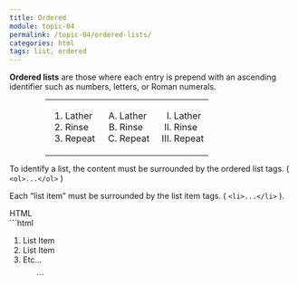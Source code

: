 ```yaml
---
title: Ordered
module: topic-04
permalink: /topic-04/ordered-lists/
categories: html
tags: list, ordered
---
```


<div class="divider-heading"></div>

**Ordered lists** are those where each entry is prepend with an ascending identifier such as numbers, letters, or Roman numerals.

<table style="width: 75%; margin: auto;">
<tbody>
  <tr>
    <td style="border: none;">
      <ol type="1">
        <li>Lather</li>
        <li>Rinse</li>
        <li>Repeat</li>
      </ol>
    </td>
    <td style="border: none;">
      <ol type="A">
        <li>Lather</li>
        <li>Rinse</li>
        <li>Repeat</li>
      </ol>
    </td>
    <td style="border: none;">
      <ol type="I">
        <li>Lather</li>
        <li>Rinse</li>
        <li>Repeat</li>
      </ol>
    </td>
  </tr>
</tbody>
</table>

To identify a list, the content must be surrounded by the ordered list tags. ( `<ol>...</ol>` )

Each “list item” must be surrounded by the list item tags. ( `<li>...</li>` ).


<div id="code-heading">HTML</div>
```html
<ol>
  <li>List Item</li>
  <li>List Item</li>
  <li>Etc...</li>
<ol>
```


<div class="external-embed">
  <p data-height="400" data-theme-id="30567" data-slug-hash="LQjdWq" data-default-tab="html,result" data-user="Media-Ed-Online" data-pen-title="HTML Ordered Lists" class="codepen"></p>
</div>
